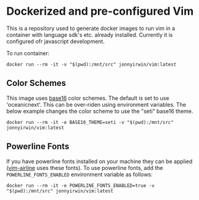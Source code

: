 # Dockerized and pre-configured Vim #

This is a repository used to generate docker images to run vim in a container with language sdk's etc. already installed.  Currently it is configured ofr javascript development.

To run container:

```
docker run --rm -it -v "$(pwd):/mnt/src" jonnyirwin/vim:latest
```

## Color Schemes ##
This image uses [base16](https://github.com/chriskempson/base16) color schemes.  The default is set to use 'oceanicnext'.  This can be over-riden using environment variables. The below example changes the color scheme to use the "seti" base16 theme.

```
docker run --rm -it -e BASE16_THEME=seti -v "$(pwd):/mnt/src" jonnyirwin/vim:latest
```

## Powerline Fonts ##
If you have powerline fonts installed on your machine they can be applied ([vim-airline](https://github.com/vim-airline/vim-airline) uses these fonts).  To use powerline fonts, add the `POWERLINE_FONTS_ENABLED` environment variable as follows:

```
docker run --rm -it -e POWERLINE_FONTS_ENABLED=true -v "$(pwd):/mnt/src" jonnyirwin/vim:latest
```
